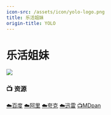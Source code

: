 ```yaml
---
icon-src: /assets/icon/yolo-logo.png
title: 乐活姐妹
origin-title: YOLO
---
```

# 乐活姐妹

![](/assets/image/YOLO.jpg)

### 📺 资源 <Badge type="tip" text="YYeTs字幕组" /> <Badge type="tip" text="小寒压制" />  <Badge type="warning" text="漫迪字幕组" />

[☁️百度](https://pan.baidu.com/s/1IctRTCGcxy_oyhj-a_coEw?pwd=71fn) [☁️阿里](https://www.alipan.com/s/UigUxLNuG7X) [☁️夸克](https://pan.quark.cn/s/276c55797bd1) [☁️迅雷](https://pan.xunlei.com/s/VO9id6haUkrb9GV4hUqCY33XA1?pwd=5wsv# ) [📺MDpan](https://pan.mdsub.top/%E4%B9%90%E6%B4%BB%E5%A7%90%E5%A6%B9)
